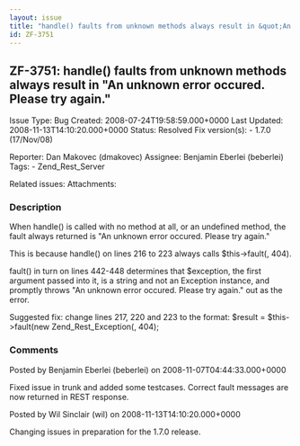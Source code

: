 ```yaml
---
layout: issue
title: "handle() faults from unknown methods always result in &quot;An unknown error occured. Please try again.&quot;"
id: ZF-3751
---
```


ZF-3751: handle() faults from unknown methods always result in "An unknown error occured. Please try again."
------------------------------------------------------------------------------------------------------------

 Issue Type: Bug Created: 2008-07-24T19:58:59.000+0000 Last Updated: 2008-11-13T14:10:20.000+0000 Status: Resolved Fix version(s): - 1.7.0 (17/Nov/08)
 
 Reporter:  Dan Makovec (dmakovec)  Assignee:  Benjamin Eberlei (beberlei)  Tags: - Zend\_Rest\_Server
 
 Related issues: 
 Attachments: 
### Description

When handle() is called with no method at all, or an undefined method, the fault always returned is "An unknown error occured. Please try again."

This is because handle() on lines 216 to 223 always calls $this->fault(, 404).

fault() in turn on lines 442-448 determines that $exception, the first argument passed into it, is a string and not an Exception instance, and promptly throws "An unknown error occured. Please try again." out as the error.

Suggested fix: change lines 217, 220 and 223 to the format: $result = $this->fault(new Zend\_Rest\_Exception(, 404);

 

 

### Comments

Posted by Benjamin Eberlei (beberlei) on 2008-11-07T04:44:33.000+0000

Fixed issue in trunk and added some testcases. Correct fault messages are now returned in REST response.

 

 

Posted by Wil Sinclair (wil) on 2008-11-13T14:10:20.000+0000

Changing issues in preparation for the 1.7.0 release.

 

 